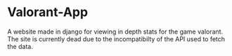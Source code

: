 # Valorant-App
A website made in django for viewing in depth stats for the game valorant. The site is currently dead due to the incompatibilty of the API used to fetch the data.

